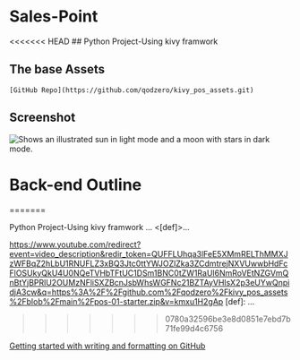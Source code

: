 # Sales-Point
<<<<<<< HEAD
    ## Python Project-Using kivy framwork 


## The base Assets 
    [GitHub Repo](https://github.com/qodzero/kivy_pos_assets.git)


## Screenshot 

<picture>
  <source media="(prefers-color-scheme: dark)" srcset="https://user-images.githubusercontent.com/25423296/163456776-7f95b81a-f1ed-45f7-b7ab-8fa810d529fa.png">
  <source media="(prefers-color-scheme: light)" srcset="https://user-images.githubusercontent.com/25423296/163456779-a8556205-d0a5-45e2-ac17-42d089e3c3f8.png">
  <img alt="Shows an illustrated sun in light mode and a moon with stars in dark mode." src="https://user-images.githubusercontent.com/25423296/163456779-a8556205-d0a5-45e2-ac17-42d089e3c3f8.png">
</picture>


# Back-end Outline 
=======

 Python Project-Using kivy framwork
...
<[def]>...

<https://www.youtube.com/redirect?event=video_description&redir_token=QUFFLUhqa3lFeE5XMmRELThMMXJzWFBqZ2hLbU1RNUFLZ3xBQ3Jtc0ttYWJOZlZka3ZCdmtrejNXVUwwbHdFcFlOSUkyQkU4U0NQeTVHbTFtUC1DSm1BNC0tZW1RaUl6NmRoVEtNZGVmQnBtYjBPRlU2OUMzNFliSXZBcnJsbWhsWGFNc21BZTAyVHlsX2p3eUYwQnpidjA3cw&q=https%3A%2F%2Fgithub.com%2Fqodzero%2Fkivy_pos_assets%2Fblob%2Fmain%2Fpos-01-starter.zip&v=kmxu1H2gAp>
[def]: ...
>>>>>>> 0780a32596be3e8d0851e7ebd7b71fe99d4c6756

[Getting started with writing and formatting on GitHub](https://docs.github.com/en/get-started/writing-on-github/getting-started-with-writing-and-formatting-on-github)

